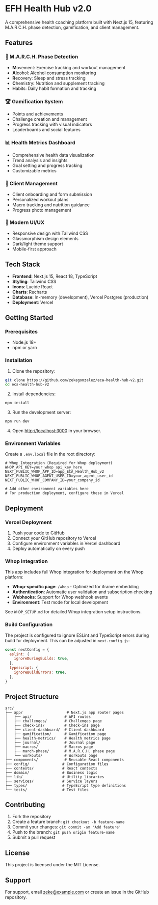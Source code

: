 # EFH Health Hub v2.0

A comprehensive health coaching platform built with Next.js 15, featuring M.A.R.C.H. phase detection, gamification, and client management.

## Features

### 🎯 M.A.R.C.H. Phase Detection
- **M**ovement: Exercise tracking and workout management
- **A**lcohol: Alcohol consumption monitoring
- **R**ecovery: Sleep and stress tracking
- **C**hemistry: Nutrition and supplement tracking
- **H**abits: Daily habit formation and tracking

### 🏆 Gamification System
- Points and achievements
- Challenge creation and management
- Progress tracking with visual indicators
- Leaderboards and social features

### 📊 Health Metrics Dashboard
- Comprehensive health data visualization
- Trend analysis and insights
- Goal setting and progress tracking
- Customizable metrics

### 👥 Client Management
- Client onboarding and form submission
- Personalized workout plans
- Macro tracking and nutrition guidance
- Progress photo management

### 📱 Modern UI/UX
- Responsive design with Tailwind CSS
- Glassmorphism design elements
- Dark/light theme support
- Mobile-first approach

## Tech Stack

- **Frontend**: Next.js 15, React 18, TypeScript
- **Styling**: Tailwind CSS
- **Icons**: Lucide React
- **Charts**: Recharts
- **Database**: In-memory (development), Vercel Postgres (production)
- **Deployment**: Vercel

## Getting Started

### Prerequisites

- Node.js 18+ 
- npm or yarn

### Installation

1. Clone the repository:
```bash
git clone https://github.com/zekegonzalez/eca-health-hub-v2.git
cd eca-health-hub-v2
```

2. Install dependencies:
```bash
npm install
```

3. Run the development server:
```bash
npm run dev
```

4. Open [http://localhost:3000](http://localhost:3000) in your browser.

### Environment Variables

Create a `.env.local` file in the root directory:

```env
# Whop Integration (Required for Whop deployment)
WHOP_API_KEY=your_whop_api_key_here
NEXT_PUBLIC_WHOP_APP_ID=app_ECA_Health_Hub_v2
NEXT_PUBLIC_WHOP_AGENT_USER_ID=your_agent_user_id
NEXT_PUBLIC_WHOP_COMPANY_ID=your_company_id

# Add other environment variables here
# For production deployment, configure these in Vercel
```

## Deployment

### Vercel Deployment

1. Push your code to GitHub
2. Connect your GitHub repository to Vercel
3. Configure environment variables in Vercel dashboard
4. Deploy automatically on every push

### Whop Integration

This app includes full Whop integration for deployment on the Whop platform:

- **Whop-specific page**: `/whop` - Optimized for iframe embedding
- **Authentication**: Automatic user validation and subscription checking
- **Webhooks**: Support for Whop webhook events
- **Environment**: Test mode for local development

See `WHOP_SETUP.md` for detailed Whop integration setup instructions.

### Build Configuration

The project is configured to ignore ESLint and TypeScript errors during build for deployment. This can be adjusted in `next.config.js`:

```javascript
const nextConfig = {
  eslint: {
    ignoreDuringBuilds: true,
  },
  typescript: {
    ignoreBuildErrors: true,
  },
}
```

## Project Structure

```
src/
├── app/                    # Next.js app router pages
│   ├── api/               # API routes
│   ├── challenges/        # Challenges page
│   ├── check-ins/         # Check-ins page
│   ├── client-dashboard/  # Client dashboard
│   ├── gamification/      # Gamification page
│   ├── health-metrics/    # Health metrics page
│   ├── journal/           # Journal page
│   ├── macros/            # Macros page
│   ├── march-phase/       # M.A.R.C.H. phase page
│   └── workouts/          # Workouts page
├── components/            # Reusable React components
├── config/               # Configuration files
├── contexts/             # React contexts
├── domain/               # Business logic
├── lib/                  # Utility libraries
├── services/             # Service layers
├── types/                # TypeScript type definitions
└── tests/                # Test files
```

## Contributing

1. Fork the repository
2. Create a feature branch: `git checkout -b feature-name`
3. Commit your changes: `git commit -am 'Add feature'`
4. Push to the branch: `git push origin feature-name`
5. Submit a pull request

## License

This project is licensed under the MIT License.

## Support

For support, email zeke@example.com or create an issue in the GitHub repository.
